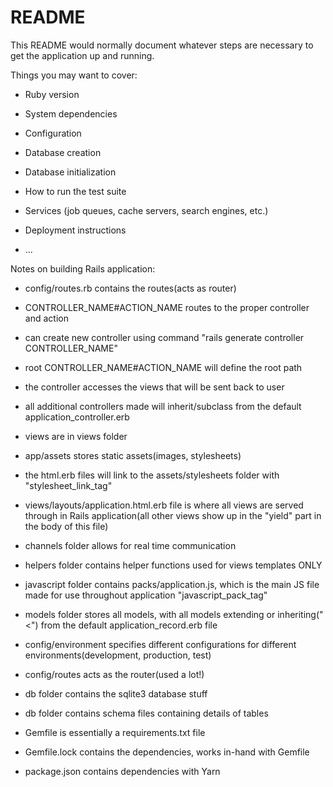 # README

This README would normally document whatever steps are necessary to get the
application up and running.

Things you may want to cover:

* Ruby version

* System dependencies

* Configuration

* Database creation

* Database initialization

* How to run the test suite

* Services (job queues, cache servers, search engines, etc.)

* Deployment instructions

* ...


Notes on building Rails application:
- config/routes.rb contains the routes(acts as router)
- CONTROLLER_NAME#ACTION_NAME routes to the proper controller and action

- can create new controller using command "rails generate controller CONTROLLER_NAME"
- root CONTROLLER_NAME#ACTION_NAME will define the root path
- the controller accesses the views that will be sent back to user
- all additional controllers made will inherit/subclass from the default application_controller.erb

- views are in views folder
- app/assets stores static assets(images, stylesheets)
- the html.erb files will link to the assets/stylesheets folder with "stylesheet_link_tag"
- views/layouts/application.html.erb file is where all views are served through in Rails application(all other views show up in the "yield" part in the body of this file)

- channels folder allows for real time communication

- helpers folder contains helper functions used for views templates ONLY

- javascript folder contains packs/application.js, which is the main JS file made for use throughout application "javascript_pack_tag"

- models folder stores all models, with all models extending or inheriting("<") from the default application_record.erb file

- config/environment specifies different configurations for different environments(development, production, test)
- config/routes acts as the router(used a lot!)

- db folder contains the sqlite3 database stuff
- db folder contains schema files containing details of tables

- Gemfile is essentially a requirements.txt file
- Gemfile.lock contains the dependencies, works in-hand with Gemfile
- package.json contains dependencies with Yarn




